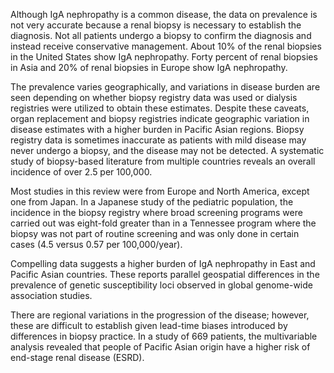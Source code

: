 Although IgA nephropathy is a common disease, the data on prevalence is not very accurate because a renal biopsy is necessary to establish the diagnosis. Not all patients undergo a biopsy to confirm the diagnosis and instead receive conservative management. About 10% of the renal biopsies in the United States show IgA nephropathy. Forty percent of renal biopsies in Asia and 20% of renal biopsies in Europe show IgA nephropathy.

The prevalence varies geographically, and variations in disease burden are seen depending on whether biopsy registry data was used or dialysis registries were utilized to obtain these estimates. Despite these caveats, organ replacement and biopsy registries indicate geographic variation in disease estimates with a higher burden in Pacific Asian regions. Biopsy registry data is sometimes inaccurate as patients with mild disease may never undergo a biopsy, and the disease may not be detected. A systematic study of biopsy-based literature from multiple countries reveals an overall incidence of over 2.5 per 100,000.

Most studies in this review were from Europe and North America, except one from Japan. In a Japanese study of the pediatric population, the incidence in the biopsy registry where broad screening programs were carried out was eight-fold greater than in a Tennessee program where the biopsy was not part of routine screening and was only done in certain cases (4.5 versus 0.57 per 100,000/year).

Compelling data suggests a higher burden of IgA nephropathy in East and Pacific Asian countries. These reports parallel geospatial differences in the prevalence of genetic susceptibility loci observed in global genome-wide association studies.

There are regional variations in the progression of the disease; however, these are difficult to establish given lead-time biases introduced by differences in biopsy practice. In a study of 669 patients, the multivariable analysis revealed that people of Pacific Asian origin have a higher risk of end-stage renal disease (ESRD).